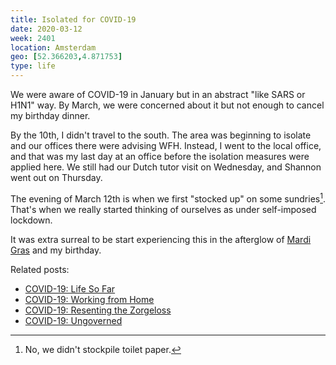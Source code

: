 ```yaml
---
title: Isolated for COVID-19
date: 2020-03-12
week: 2401
location: Amsterdam
geo: [52.366203,4.871753]
type: life
---
```


We were aware of COVID-19 in January but in an abstract "like SARS or H1N1" way. By March, we were concerned about it but not enough to cancel my birthday dinner.

By the 10th, I didn't travel to the south. The area was beginning to isolate and our offices there were advising WFH. Instead, I went to the local office, and that was my last day at an office before the isolation measures were applied here. We still had our Dutch tutor visit on Wednesday, and Shannon went out on Thursday.

The evening of March 12th is when we first "stocked up" on some sundries[^tp]. That's when we really started thinking of ourselves as under self-imposed lockdown.

[^tp]: No, we didn't stockpile toilet paper.

It was extra surreal to be start experiencing this in the afterglow of [Mardi Gras](/2020/02/25/mardi-gras.html) and my birthday.

Related posts:
- [COVID-19: Life So Far](/2020/05/04/covid-life.html)
- [COVID-19: Working from Home](/2020/05/04/covid-work.html)
- [COVID-19: Resenting the Zorgeloss](/2020/05/20/covid-amsterdam.html)
- [COVID-19: Ungoverned](/2021/03/07/covid-ungoverned.html)
